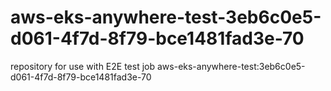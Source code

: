 # aws-eks-anywhere-test-3eb6c0e5-d061-4f7d-8f79-bce1481fad3e-70
repository for use with E2E test job aws-eks-anywhere-test:3eb6c0e5-d061-4f7d-8f79-bce1481fad3e-70
